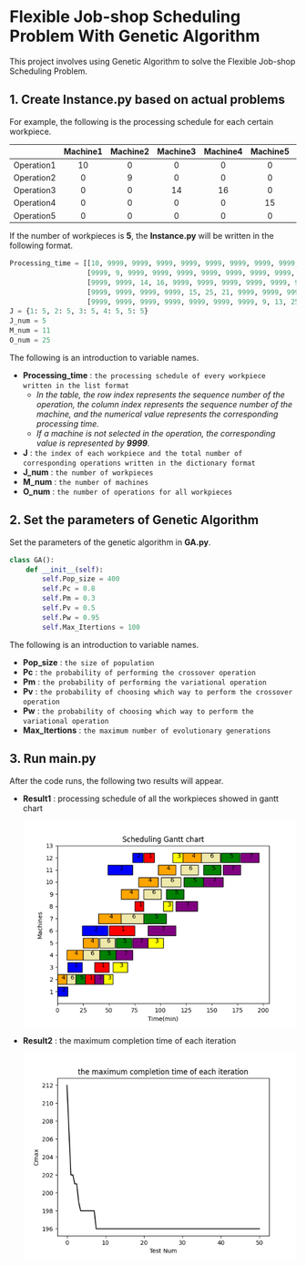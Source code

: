 # Flexible Job-shop Scheduling Problem With Genetic Algorithm

This project involves using Genetic Algorithm to solve the Flexible Job-shop Scheduling Problem.

## 1. Create Instance.py based on actual problems

For example, the following is the processing schedule for each certain workpiece.


|            | Machine1 | Machine2 | Machine3 | Machine4 | Machine5 | Machine6 | Machine7 | Machine8 | Machine9 | Machine10 | Machine11 |
| :--------: | :------: | :------: | :------: | :------: | :------: | :------: | :------: | :------: | :------: | :-------: | :-------: |
| Operation1 |    10    |    0    |    0    |    0    |    0    |    0    |    0    |    0    |    0    |     0     |     0     |
| Operation2 |    0    |    9    |    0    |    0    |    0    |    0    |    0    |    0    |    0    |     0     |     0     |
| Operation3 |    0    |    0    |    14    |    16    |    0    |    0    |    0    |    0    |    0    |     0     |     0     |
| Operation4 |    0    |    0    |    0    |    0    |    15    |    25    |    21    |    0    |    0    |     0     |     0     |
| Operation5 |    0    |    0    |    0    |    0    |    0    |    0    |    0    |    9    |    13    |    25    |    14    |

If the number of workpieces is **5**, the **Instance.py** will be written in the following format.

```python
Processing_time = [[10, 9999, 9999, 9999, 9999, 9999, 9999, 9999, 9999, 9999, 9999],
                   [9999, 9, 9999, 9999, 9999, 9999, 9999, 9999, 9999, 9999, 9999],
                   [9999, 9999, 14, 16, 9999, 9999, 9999, 9999, 9999, 9999, 9999],
                   [9999, 9999, 9999, 9999, 15, 25, 21, 9999, 9999, 9999, 9999],
                   [9999, 9999, 9999, 9999, 9999, 9999, 9999, 9, 13, 25, 24]]
J = {1: 5, 2: 5, 3: 5, 4: 5, 5: 5}
J_num = 5
M_num = 11
O_num = 25
```

The following is an introduction to variable names.

* **Processing_time** : `the processing schedule of every workpiece written in the list format`
  * _In the table, the row index represents the sequence number of the operation, the column index represents the sequence number of the machine, and the numerical value represents the corresponding processing time._
  * _If a machine is not selected in the operation, the corresponding value is represented by **9999**._
* **J** : `the index of each workpiece and the total number of corresponding operations written in the dictionary format`
* **J_num** : `the number of workpieces`
* **M_num** : `the number of machines`
* **O_num** : `the number of operations for all workpieces`

## 2. Set the parameters of Genetic Algorithm

Set the parameters of the genetic algorithm in **GA.py**.

```python
class GA():
    def __init__(self):
        self.Pop_size = 400
        self.Pc = 0.8
        self.Pm = 0.3
        self.Pv = 0.5
        self.Pw = 0.95
        self.Max_Itertions = 100
```

The following is an introduction to variable names.

* **Pop_size** : `the size of population`
* **Pc** : `the probability of performing the crossover operation`
* **Pm** : `the probability of performing the variational operation`
* **Pv** : `the probability of choosing which way to perform the crossover operation`
* **Pw** : `the probability of choosing which way to perform the variational operation`
* **Max_Itertions** : `the maximum number of evolutionary generations`

## 3. Run main.py

After the code runs, the following two results will appear.

* **Result1** : processing schedule of all the workpieces showed in gantt chart

  ![](assets/img1.png)

* **Result2** : the maximum completion time of each iteration

  ![](assets/img2.png)
